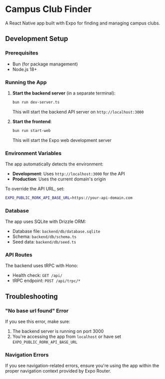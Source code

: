 # Campus Club Finder

A React Native app built with Expo for finding and managing campus clubs.

## Development Setup

### Prerequisites
- Bun (for package management)
- Node.js 18+

### Running the App

1. **Start the backend server** (in a separate terminal):
   ```bash
   bun run dev-server.ts
   ```
   This will start the backend API server on `http://localhost:3000`

2. **Start the frontend**:
   ```bash
   bun run start-web
   ```
   This will start the Expo web development server

### Environment Variables

The app automatically detects the environment:
- **Development**: Uses `http://localhost:3000` for the API
- **Production**: Uses the current domain's origin

To override the API URL, set:
```bash
EXPO_PUBLIC_RORK_API_BASE_URL=https://your-api-domain.com
```

### Database

The app uses SQLite with Drizzle ORM:
- Database file: `backend/db/database.sqlite`
- Schema: `backend/db/schema.ts`
- Seed data: `backend/db/seed.ts`

### API Routes

The backend uses tRPC with Hono:
- Health check: `GET /api/`
- tRPC endpoint: `POST /api/trpc/*`

## Troubleshooting

### "No base url found" Error

If you see this error, make sure:
1. The backend server is running on port 3000
2. You're accessing the app from `localhost` or have set `EXPO_PUBLIC_RORK_API_BASE_URL`

### Navigation Errors

If you see navigation-related errors, ensure you're using the app within the proper navigation context provided by Expo Router.

